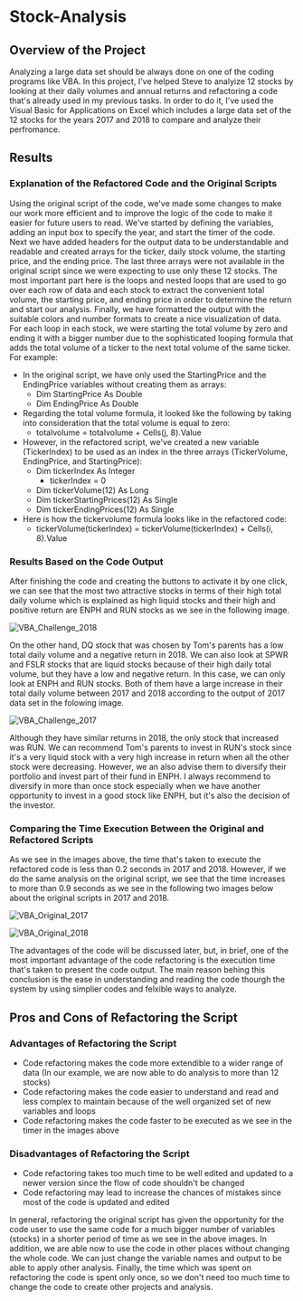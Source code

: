 # Stock-Analysis

## Overview of the Project
Analyzing a large data set should be always done on one of the coding programs like VBA. In this project, I've helped Steve to analyize 12 stocks by looking at their daily volumes and annual returns and refactoring a code that's already used in my previous tasks. In order to do it, I've used the Visual Basic for Applications on Excel which includes a large data set of the 12 stocks for the years 2017 and 2018 to compare and analyze their perfromance.

## Results
### Explanation of the Refactored Code and the Original Scripts
  Using the original script of the code, we've made some changes to make our work more efficient and to improve the logic of the code to make it easier for future users to read. We've started by defining the variables, adding an input box to specify the year, and start the timer of the code. Next we have added headers for the output data to be understandable and readable and created arrays for the ticker, daily stock volume, the starting price, and the ending price. The last three arrays were not available in the original script since we were expecting to use only these 12 stocks. The most important part here is the loops and nested loops that are used to go over each row of data and each stock to extract the convenient total volume, the starting price, and ending price in order to determine the return and start our analysis. Finally, we have formatted the output with the suitable colors and number formats to create a nice visualization of data. For each loop in each stock, we were starting the total volume by zero and ending it with a bigger number due to the sophisticated looping formula that adds the total volume of a ticker to the next total volume of the same ticker. For example:
- In the original script, we have only used the StartingPrice and the EndingPrice variables without creating them as arrays:
  - Dim StartingPrice As Double
  - Dim EndingPrice As Double
- Regarding the total volume formula, it looked like the following by taking into consideration that the total volume is equal to zero:
  - totalvolume = totalvolume + Cells(j, 8).Value
- However, in the refactored script, we've created a new variable (TickerIndex) to be used as an index in the three arrays (TickerVolume, EndingPrice, and StartingPrice):
  - Dim tickerIndex As Integer
    - tickerIndex = 0
  - Dim tickerVolume(12) As Long
  - Dim tickerStartingPrices(12) As Single
  - Dim tickerEndingPrices(12) As Single
- Here is how the tickervolume formula looks like in the refactored code:
  - tickerVolume(tickerIndex) = tickerVolume(tickerIndex) + Cells(i, 8).Value
        
### Results Based on the Code Output
  After finishing the code and creating the buttons to activate it by one click, we can see that the most two attractive stocks in terms of their high total daily volume which is explained as high liquid stocks and their high and positive return are ENPH and RUN stocks as we see in the following image. 

![VBA_Challenge_2018](https://user-images.githubusercontent.com/80184581/117552835-d5a68e00-b01b-11eb-99ae-21929900614d.PNG)

  On the other hand, DQ stock that was chosen by Tom's parents has a low total daily volume and a negative return in 2018. We can also look at SPWR and FSLR stocks that are liquid stocks because of their high daily total volume, but they have a low and negative return. In this case, we can only look at ENPH and RUN stocks. Both of them have a large increase in their total daily volume between 2017 and 2018 according to the output of 2017 data set in the folowing image. 

![VBA_Challenge_2017](https://user-images.githubusercontent.com/80184581/117552840-ddfec900-b01b-11eb-8ade-e82870fd3e0f.PNG)

  Although they have similar returns in 2018, the only stock that increased was RUN. We can recommend Tom's parents to invest in RUN's stock since it's a very liquid stock with a very high increase in return when all the other stock were decreasing. However, we an also advise them to diversify their portfolio and invest part of their fund in ENPH. I always recommend to diversify in more than once stock especially when we have another opportunity to invest in a good stock like ENPH, but it's also the decision of the investor. 
### Comparing the Time Execution Between the Original and Refactored Scripts
  As we see in the images above, the time that's taken to execute the refactored code is less than 0.2 seconds in 2017 and 2018. However, if we do the same analysis on the original script, we see that the time increases to more than 0.9 seconds as we see in the following two images below about the original scripts in 2017 and 2018. 

![VBA_Original_2017](https://user-images.githubusercontent.com/80184581/117553309-d2f96800-b01e-11eb-9f10-a5f0e9eab5f9.PNG)

![VBA_Original_2018](https://user-images.githubusercontent.com/80184581/117553311-d68cef00-b01e-11eb-8168-b39f775b457b.PNG)

  The advantages of the code will be discussed later, but, in brief, one of the most important advantage of the code refactoring is the execution time that's taken to present the code output. The main reason behing this conclusion is the ease in understanding and reading the code thourgh the system by using simplier codes and felxible ways to analyze. 

## Pros and Cons of Refactoring the Script
### Advantages of Refactoring the Script
   - Code refactoring makes the code more extendible to a wider range of data (In our example, we are now able to do analysis to more than 12 stocks)
   - Code refactoring makes the code easier to understand and read and less complex to maintain because of the well organized set of new variables and loops
   - Code refactoring makes the code faster to be executed as we see in the timer in the images above
### Disadvantages of Refactoring the Script
   - Code refactoring takes too much time to be well edited and updated to a newer version since the flow of code shouldn't be changed
   - Code refactoring may lead to increase the chances of mistakes since most of the code is updated and edited  

  In general, refactoring the original script has given the opportunity for the code user to use the same code for a much bigger number of variables (stocks) in a shorter period of time as we see in the above images. In addition, we are able now to use the code in other places without changing the whole code. We can just change the variable names and output to be able to apply other analysis. Finally, the time which was spent on refactoring the code is spent only once, so we don't need too much time to change the code to create other projects and analysis. 
